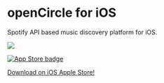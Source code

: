 # openCircle for iOS
Spotify API based music discovery platform for iOS.

![](https://i.ibb.co/yRNrPC0/Screen-Shot-2020-10-01-at-1-01-43-AM.png)

<a href="https://apps.apple.com/us/app/opencircle-music-discovery/id1516421718?ls=1" rel="some text">![App Store badge](https://upload.wikimedia.org/wikipedia/commons/thumb/3/3c/Download_on_the_App_Store_Badge.svg/200px-Download_on_the_App_Store_Badge.svg.png)</a>

[Download on iOS Apple Store!](https://apps.apple.com/us/app/opencircle-music-discovery/id1516421718?ls=1) 
